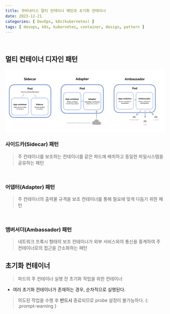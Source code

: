 ```yaml
---
title: 쿠버네티스 멀티 컨테이너 패턴과 초기화 컨테이너
date: 2023-12-21
categories: [ DevOps, k8s(kubernetes) ]
tags: [ devops, k8s, kubernetes, container, design, pattern ]
---
```


<br>

## 멀티 컨테이너 디자인 패턴

![kubernetes-multi-container-patterns](/assets/img/posts/kubernetes-multi-container-patterns.png)

### 사이드카(Sidecar) 패턴

> 주 컨테이너를 보조하는 컨테이너를 같은 파드에 배치하고 동일한 파일시스템을 공유하는 패턴

<br>

### 어댑터(Adapter) 패턴

> 주 컨테이너의 출력물 규격을 보조 컨테이너를 통해 필요에 맞게 다듬기 위한 패턴

<br>

### 앰버서더(Ambassador) 패턴

> 네트워크 프록시 형태의 보조 컨테이너가 외부 서비스와의 통신을 중계하여 주 컨테이너로의 접근을 간소화하는 패턴


## 초기화 컨테이너

> 파드의 주 컨테이너 실행 전 초기화 작업을 위한 컨테이너

- 여러 초기화 컨테이너가 존재하는 경우, 순차적으로 실행된다.

> 의도된 작업을 수행 후 __반드시__ 종료되므로 probe 설정이 불가능하다.
{: .prompt-warning }

